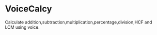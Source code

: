 # VoiceCalcy
Calculate addition,subtraction,multiplication,percentage,division,HCF and LCM using voice.

